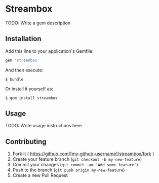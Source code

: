 # Streambox

TODO: Write a gem description

## Installation

Add this line to your application's Gemfile:

```ruby
gem 'streambox'
```

And then execute:

    $ bundle

Or install it yourself as:

    $ gem install streambox

## Usage

TODO: Write usage instructions here

## Contributing

1. Fork it ( https://github.com/[my-github-username]/streambox/fork )
2. Create your feature branch (`git checkout -b my-new-feature`)
3. Commit your changes (`git commit -am 'Add some feature'`)
4. Push to the branch (`git push origin my-new-feature`)
5. Create a new Pull Request
